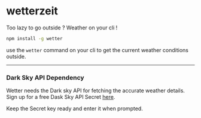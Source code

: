 # wetterzeit
Too lazy to go outside ? Weather on your cli !

```sh
npm install -g wetter
```

use the `wetter` command on your cli to get the current weather conditions outside.

---

### Dark Sky API Dependency

Wetter needs the Dark sky API for fetching the accurate weather details. Sign up for a free Dask Sky API Secret <a href="https://darksky.net/dev/register" target="_blank">here</a>.

Keep the Secret key ready and enter it when prompted.
